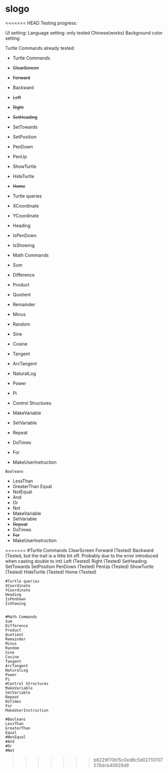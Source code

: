 # slogo

<<<<<<< HEAD
Testing progress:

UI setting:
    Language setting: only tested Chinese(works)
    Background color setting


Turtle Commands already tested:

  * Turtle Commands
  *  ~~ClearScreen~~
  * ~~Forward~~ 
  *  Backward 
  *  ~~Left~~ 
  *  ~~Right~~
  *  ~~SetHeading~~ 
  *  SetTowards
  *  SetPosition
  *  PenDown 
  *  PenUp 
  *  ShowTurtle
  *  HideTurtle
  *  ~~Home~~
    
  *  Turtle queries
  *  XCoordinate 
  *  YCoordinate 
  *  Heading 
  *  IsPenDown
  * IsShowing 
    
    
  *  Math Commands
  *  Sum 
  *  Difference
  *  Product
  *  Quotient
  *  Remainder
  *  Minus 
  *  Random
  *  Sine
  *  Cosine 
  *  Tangent 
  *  ArcTangent
  *  NaturalLog
  *  Power
  *  Pi
  *  Control Structures
  *  MakeVariable
  *  SetVariable
  *  Repeat
  *  DoTimes
  *  For
  *  MakeUserInstruction
    
    Booleans
  *  LessThan 
  *  GreaterThan 
    Equal 
  *  NotEqual 
  *  And
  *  Or 
  *  Not 
  *  MakeVariable
  * SetVariable
  *  ~~Repeat~~
  *  DoTimes
  *  ~~For~~
  *  MakeUserInstruction


    
=======
#Turtle Commands
    ClearScreen
    Forward (Tested)
    Backward (Tested, but the trail is a little bit off. Probably due to the error introduced when casting double to int)
    Left (Tested)
    Right (Tested)
    SetHeading 
    SetTowards
    SetPosition
    PenDown (Tested)
    PenUp (Tested)
    ShowTurtle (Tested)
    HideTurtle (Tested)
    Home (Tested)
    
    #Turtle queries
    XCoordinate 
    YCoordinate 
    Heading 
    IsPenDown
    IsShowing 
    
    
    #Math Commands
    Sum 
    Difference
    Product
    Quotient
    Remainder
    Minus 
    Random
    Sine
    Cosine 
    Tangent 
    ArcTangent
    NaturalLog
    Power
    Pi
    #Control Structures
    MakeVariable
    SetVariable
    Repeat
    DoTimes
    For
    MakeUserInstruction
    
    #Booleans
    LessThan 
    GreaterThan 
    Equal 
    #NotEqual 
    #And
    #Or 
    #Not
>>>>>>> b6229f70b15c0ed8c5d02710707578dcb40929d9
